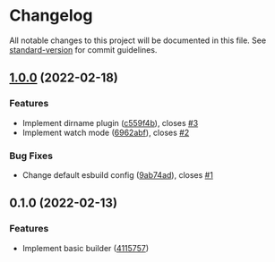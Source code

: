 # Changelog

All notable changes to this project will be documented in this file. See [standard-version](https://github.com/conventional-changelog/standard-version) for commit guidelines.

## [1.0.0](https://github.com/beyerleinf/esbuild-azure-functions/compare/v0.1.0...v1.0.0) (2022-02-18)


### Features

* Implement dirname plugin ([c559f4b](https://github.com/beyerleinf/esbuild-azure-functions/commit/c559f4b237e9831b67289da7b1fedd83828cab80)), closes [#3](https://github.com/beyerleinf/esbuild-azure-functions/issues/3)
* Implement watch mode ([6962abf](https://github.com/beyerleinf/esbuild-azure-functions/commit/6962abf29f265d4af333e5e17a0063de264de94e)), closes [#2](https://github.com/beyerleinf/esbuild-azure-functions/issues/2)


### Bug Fixes

* Change default esbuild config ([9ab74ad](https://github.com/beyerleinf/esbuild-azure-functions/commit/9ab74adb3e2705a5e6a744bcbb907cdb5b566abc)), closes [#1](https://github.com/beyerleinf/esbuild-azure-functions/issues/1)

## 0.1.0 (2022-02-13)


### Features

* Implement basic builder ([4115757](https://github.com/beyerleinf/esbuild-azure-functions/commit/41157576560fff86f526a3c9bdfa1992d92255c0))
